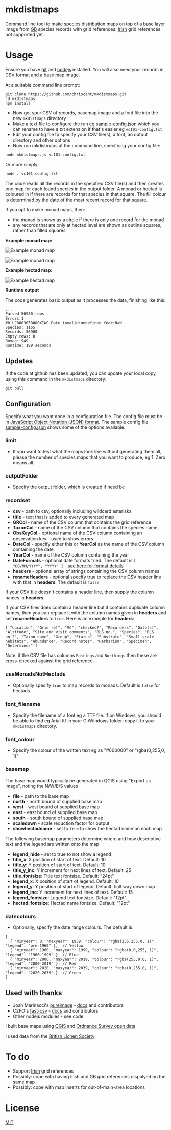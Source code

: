 # mkdistmaps

Command line tool to make species distribution maps on top of a base layer image from 
[GB](https://en.wikipedia.org/wiki/Ordnance_Survey_National_Grid)
species records with grid references.
[Irish](https://en.wikipedia.org/wiki/Irish_grid_reference_system) grid references not supported yet.

# Usage

Ensure you have [git](https://git-scm.com/downloads) and [nodejs](https://nodejs.org/en/download/) installed.
You will also need your records in CSV format and a base map image.

At a suitable command line prompt:
```
git clone https://github.com/chriscant/mkdistmaps.git
cd mkdistmaps
npm install

```

* Now get your CSV of records, basemap image and a font file into the new `mkdistmaps` directory
* Make a text file to configure the run eg [sample-config.json](sample-config.json) which you can rename to have a txt extension if that's easier eg `vc101-config.txt`
* Edit your config file to specify your CSV file(s), a font, an output directory and other options
* Now run mkdistmaps at the command line, specifying your config file:

```
node mkdistmaps.js vc101-config.txt
```
Or more simply:
```
node . vc101-config.txt
```

The code reads all the records in the specified CSV file(s) and then creates one map for each found species in the output folder.
A monad or hectad is coloured in if there are records for that species in that square.
The fill colour is determined by the date of the most recent record for that square.

If you opt to make monad maps, then:
* the monad is shown as a circle if there is only one record for the monad
* any records that are only at hectad level are shown as outline squares, rather than filled squares


**Example monad map:**

![Example monad map](https://raw.githubusercontent.com/chriscant/mkdistmaps/master/docs/Aspicilia-calcarea-VC69-VC70.png)

![Example monad map](https://raw.githubusercontent.com/chriscant/mkdistmaps/master/docs/Aspicilia-calcarea-GB.png)

**Example hectad map:**

![Example hectad map](https://raw.githubusercontent.com/chriscant/mkdistmaps/master/docs/Peltigera-horizontalis.png)

**Runtime output**

The code generates basic output as it processes the data, finishing like this:

```
...
Parsed 56980 rows
Errors 1
#0 LC0003050000XIWC Date invalid:undefined Year:NaN
Species: 1165
Records: 56980
Empty rows: 0
Boxes: 949
Runtime: 189 seconds
```
## Updates

If the code at github has been updated, you can update your local copy using this command in the `mkdistmaps` directory:

```
git pull
```



## Configuration

Specify what you want done in a configuration file.
The config file must be in [JavaScript Object Notation (JSON) format](https://www.w3schools.com/js/js_json.asp).
The sample config file [sample-config.json](sample-config.json) shows some of the options available.

### limit

* If you want to test what the maps look like without generating them all, please the number of species maps that you want to produce, eg 1. Zero means all.

### outputFolder

* Specify the output folder, which is created if need be

### recordset

* **csv** - path to csv, optionally including wildcard asterisks
* **title** - text that is added to every generated map
* **GRCol** - name of the CSV column that contains the grid reference
* **TaxonCol** - name of the CSV column that contains the species name
* **ObsKeyCol** - optional name of the CSV column containing an observation key - used to show errors
* **DateCol** - specify either this or **YearCol** as the name of the CSV column containing the date
* **YearCol** - name of the CSV column containing the year
* **DateFormats** - optional date formats tried. The default is `[ "DD/MM/YYYY", "YYYY" ]` - [see here for format details](https://momentjs.com/docs/#/parsing/string-formats/)
* **headers** - optional array of strings containing the CSV column names
* **renameHeaders** - optional specify true to replace the CSV header line with that in **headers**. The default is `false`

If your CSV file doesn't contains a header line, then supply the column names in **headers**.

If your CSV files does contain a header line but it contains duplicate column names, then you can replace it with the 
column names given in **headers** and set **renameHeaders** to `true`.  Here is an example for **headers**:

`[ "Location", "Grid ref", "VC", "checked?", "Recorders", "Date(s)", "Altitude", "Site and visit comments", "BLS no.", "Species", "BLS no.2", "Taxon name", "Group", "Status", "Substrate", "Small scale habitats", "Abundance", "Record notes", "Herbarium", "Specimen", "Determiner" ]`

Note: if the CSV file has columns `Eastings` and `Northings` then these are cross-checked against the grid reference.

### useMonadsNotHectads

* Optionally specify `true` to map records to monads. Default is `false` for hectads.

### font_filename

* Specify the filename of a font eg a TTF file. If on Windows, you should be able to find eg Arial.ttf in your C:\Windows folder; copy it to your `mkdistmaps` directory.

### font_colour

* Specify the colour of the written text eg as "#000000" or "rgba(0,255,0, 1)"

### basemap

The base map would typically be generated in QGIS using "Export as image", noting the N/W/E/S values

* **file** - path to the base map
* **north** - north bound of supplied base map
* **west** - west bound of supplied base map
* **east** - east bound of supplied base map
* **south** - south bound of supplied base map
* **scaledown** - scale reduction factor for output 
* **showhectadname** - set to `true` to show the hectad name on each map

The following basemap parameters determine where and how descriptive text and the legend are written onto the map

* **legend_hide** - set to true to not show a legend
* **title_x**: X position of start of text. Default: 10
* **title_y**: Y position of start of text. Default: 10
* **title_y_inc**: Y increment for next lines of text. Default: 25
* **title_fontsize**: Title text fontsize. Default: "24pt"
* **legend_x**: X position of start of legend. Default: 10
* **legend_y**: Y position of start of legend. Default: half way down map
* **legend_inc**: Y increment for next lines of text. Default: 15
* **legend_fontsize**: Legend text fontsize. Default: "12pt"
* **hectad_fontsize**: Hectad name fontsize. Default: "12pt"

### datecolours

* Optionally, specify the date range colours. The default is:

```
[
  { "minyear": 0, "maxyear": 1959, "colour": "rgba(255,255,0, 1)", "legend": "pre-1960" },  // Yellow
  { "minyear": 1960, "maxyear": 1999, "colour": "rgba(0,0,255, 1)", "legend": "1960-1999" }, // Blue
  { "minyear": 2000, "maxyear": 2019, "colour": "rgba(255,0,0, 1)", "legend": "2000-2019" }, // Red
  { "minyear": 2020, "maxyear": 2039, "colour": "rgba(0,255,0, 1)", "legend": "2020-2039" }  // Green
]
```

## Used with thanks

* Josh Marinacci's [pureimage](https://www.npmjs.com/package/pureimage) - [docs](http://joshmarinacci.github.io/node-pureimage/) and contributors
* C2FO's  [fast-csv](https://www.npmjs.com/package/fast-csv) - [docs](https://c2fo.io/fast-csv/docs/introduction/getting-started) and contributors
* Other nodejs modules - see code

I built base maps using [QGIS](https://qgis.org/en/site/) and [Ordnance Survey open data](https://www.ordnancesurvey.co.uk/opendatadownload/products.html)

I used data from the [British Lichen Society](https://www.britishlichensociety.org.uk/)

# To do

* Support [Irish](https://en.wikipedia.org/wiki/Irish_grid_reference_system) grid references
* Possibly: cope with having Irish and GB grid references dispalyed on the same map
* Possibly: cope with map inserts for out-of-main-area locations

# License

[MIT](LICENCE)
